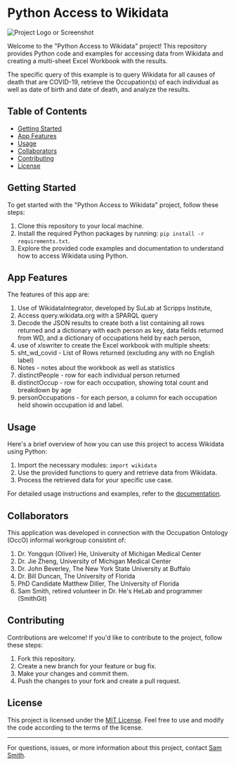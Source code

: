 # Python Access to Wikidata

![Project Logo or Screenshot](link-to-image.png) <!-- Optional: If you have a logo or screenshot, add it here -->

Welcome to the "Python Access to Wikidata" project! This repository provides Python code and
examples for accessing data from Wikidata and creating a multi-sheet Excel Workbook with the results. 

The specific query of this example is to query Wikidata for all causes of death that are COVID-19, retrieve the Occupation(s) of each individual as well as date of birth and date of death, and analyze the results. 



## Table of Contents

- [Getting Started](#getting-started)
- [App Features](#app-features)
- [Usage](#usage)
- [Collaborators](#collaborators)
- [Contributing](#contributing)
- [License](#license)

## Getting Started

To get started with the "Python Access to Wikidata" project, follow these steps:

1. Clone this repository to your local machine.
2. Install the required Python packages by running: `pip install -r requirements.txt`.
3. Explore the provided code examples and documentation to understand how to access Wikidata using Python.

## App Features

The features of this app are: 

1. Use of WikidataIntegrator, developed by SuLab at Scripps Institute,
2. Access query.wikidata.org with a SPARQL query
3. Decode the JSON results to create both a list containing all rows returned and a dictionary with each person as key, data fields returned from WD, and a dictionary of occupations held by each person,
4. use of xlswriter to create the Excel workbook with  multiple sheets:  
  1. sht_wd_covid - List of Rows returned (excluding any with no English label)
  2. Notes - notes about the workbook as well as statistics
  3. distinctPeople - row for each individual person returned
  4. distinctOccup - row for each occupation, showing total count and breakdown by age 
  5. personOccupations - for each person, a column for each occupation held showin occupation id and label.

## Usage

Here's a brief overview of how you can use this project to access Wikidata using Python:

1. Import the necessary modules: `import wikidata`
2. Use the provided functions to query and retrieve data from Wikidata.
3. Process the retrieved data for your specific use case.

For detailed usage instructions and examples, refer to the [documentation](documentation.md).

## Collaborators

This application was developed in connection with the Occupation Ontology (OccO) informal workgroup consistint of:

1. Dr. Yongqun (Oliver) He, University of Michigan Medical Center
2. Dr. Jie Zheng, University of Michigan Medical Center
3. Dr. John Beverley, The New York State University at Buffalo
4. Dr. Bill Duncan, The University of Florida
5. PhD Candidate Matthew Diller, The University of Florida
6. Sam Smith, retired volunteer in Dr. He's HeLab and programmer (SmithGit)

## Contributing


Contributions are welcome! If you'd like to contribute to the project, follow these steps:

1. Fork this repository.
2. Create a new branch for your feature or bug fix.
3. Make your changes and commit them.
4. Push the changes to your fork and create a pull request.
<!--
For more information, see [CONTRIBUTING.md](CONTRIBUTING.md).  -->

## License

This project is licensed under the [MIT License](LICENSE). Feel free to use and modify the code according to the terms of the license.

---

For questions, issues, or more information about this project, contact [Sam Smith](mailto:samsmith1963bc@gmail.com).

